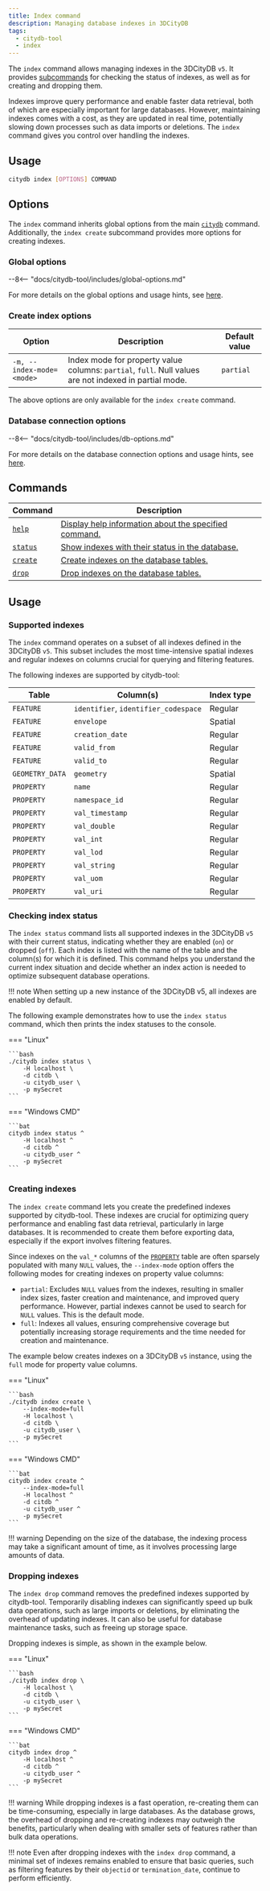 ```yaml
---
title: Index command
description: Managing database indexes in 3DCityDB
tags:
  - citydb-tool
  - index
---
```


The `index` command allows managing indexes in the 3DCityDB `v5`. It provides [subcommands](#commands) for checking the
status of indexes, as well as for creating and dropping them.

Indexes improve query performance and enable faster data retrieval, both of which are especially important for large
databases. However, maintaining indexes comes with a cost, as they are updated in real time, potentially slowing down
processes such as data imports or deletions. The `index` command gives you control over handling the indexes.

## Usage

```bash
citydb index [OPTIONS] COMMAND
```

## Options

The `index` command inherits global options from the main [`citydb`](cli.md) command. Additionally, the `index create`
subcommand provides more options for creating indexes.

### Global options

--8<-- "docs/citydb-tool/includes/global-options.md"

For more details on the global options and usage hints, see [here](cli.md#options).

### Create index options

| Option                    | Description                                                                                            | Default value |
|---------------------------|--------------------------------------------------------------------------------------------------------|---------------|
| `-m, --index-mode=<mode>` | Index mode for property value columns: `partial`, `full`. Null values are not indexed in partial mode. | `partial`     |

The above options are only available for the `index create` command.

### Database connection options

--8<-- "docs/citydb-tool/includes/db-options.md"

For more details on the database connection options and usage hints, see [here](database.md).

## Commands

| Command                                     | Description                                                                                |
|---------------------------------------------|--------------------------------------------------------------------------------------------|
| [`help`](cli.md#help-and-cli-documentation) | [Display help information about the specified command.](cli.md#help-and-cli-documentation) |
| [`status`](#checking-index-status)          | [Show indexes with their status in the database.](#checking-index-status)                  |
| [`create`](#creating-indexes)               | [Create indexes on the database tables.](#creating-indexes)                                |
| [`drop`](#dropping-indexes)                 | [Drop indexes on the database tables.](#dropping-indexes)                                  |

## Usage

### Supported indexes

The `index` command operates on a subset of all indexes defined in the 3DCityDB `v5`. This subset includes the
most time-intensive spatial indexes and regular indexes on columns crucial for querying and filtering features.

The following indexes are supported by citydb-tool:

| Table           | Column(s)                            | Index type |
|-----------------|--------------------------------------|------------|
| `FEATURE`       | `identifier`, `identifier_codespace` | Regular    |
| `FEATURE`       | `envelope`                           | Spatial    |
| `FEATURE`       | `creation_date`                      | Regular    |
| `FEATURE`       | `valid_from`                         | Regular    |
| `FEATURE`       | `valid_to`                           | Regular    |
| `GEOMETRY_DATA` | `geometry`                           | Spatial    |
| `PROPERTY`      | `name`                               | Regular    |
| `PROPERTY`      | `namespace_id`                       | Regular    |
| `PROPERTY`      | `val_timestamp`                      | Regular    |
| `PROPERTY`      | `val_double`                         | Regular    |
| `PROPERTY`      | `val_int`                            | Regular    |
| `PROPERTY`      | `val_lod`                            | Regular    |
| `PROPERTY`      | `val_string`                         | Regular    |
| `PROPERTY`      | `val_uom`                            | Regular    |
| `PROPERTY`      | `val_uri`                            | Regular    |

### Checking index status

The `index status` command lists all supported indexes in the 3DCityDB `v5` with their current status, indicating whether
they are enabled (`on`) or dropped (`off`). Each index is listed with the name of the table and the column(s) for which it
is defined. This command helps you understand the current index situation and decide whether an index action is needed
to optimize subsequent database operations.

!!! note
    When setting up a new instance of the 3DCityDB v5, all indexes are enabled by default.

The following example demonstrates how to use the `index status` command, which then prints the index statuses to the
console.

=== "Linux"

    ```bash
    ./citydb index status \
        -H localhost \
        -d citdb \
        -u citydb_user \
        -p mySecret
    ```

=== "Windows CMD"

    ```bat
    citydb index status ^
        -H localhost ^
        -d citdb ^
        -u citydb_user ^
        -p mySecret
    ```

### Creating indexes

The `index create` command lets you create the predefined indexes supported by citydb-tool. These indexes are crucial
for optimizing query performance and enabling fast data retrieval, particularly in large databases. It is
recommended to create them before exporting data, especially if the export involves filtering features.

Since indexes on the `val_*` columns of the [`PROPERTY`](../3dcitydb/feature-module.md#property-table) table are often
sparsely populated with many `NULL` values, the `--index-mode` option offers the following modes for creating
indexes on property value columns:

- `partial`: Excludes `NULL` values from the indexes, resulting in smaller index sizes, faster creation and maintenance, and
  improved query performance. However, partial indexes cannot be used to search for `NULL` values. This is the default mode.
- `full`: Indexes all values, ensuring comprehensive coverage but potentially increasing storage requirements and the
  time needed for creation and maintenance.

The example below creates indexes on a 3DCityDB `v5` instance, using the `full` mode for property value columns.

=== "Linux"

    ```bash
    ./citydb index create \
        --index-mode=full
        -H localhost \
        -d citdb \
        -u citydb_user \
        -p mySecret
    ```

=== "Windows CMD"

    ```bat
    citydb index create ^
        --index-mode=full
        -H localhost ^
        -d citdb ^
        -u citydb_user ^
        -p mySecret
    ```

!!! warning
    Depending on the size of the database, the indexing process may take a significant amount of time, as it involves
    processing large amounts of data.

### Dropping indexes

The `index drop` command removes the predefined indexes supported by citydb-tool. Temporarily disabling indexes can
significantly speed up bulk data operations, such as large imports or deletions, by eliminating the overhead of updating
indexes. It can also be useful for database maintenance tasks, such as freeing up storage space.

Dropping indexes is simple, as shown in the example below.

=== "Linux"

    ```bash
    ./citydb index drop \
        -H localhost \
        -d citdb \
        -u citydb_user \
        -p mySecret
    ```

=== "Windows CMD"

    ```bat
    citydb index drop ^
        -H localhost ^
        -d citdb ^
        -u citydb_user ^
        -p mySecret
    ```

!!! warning
    While dropping indexes is a fast operation, re-creating them can be time-consuming, especially in large
    databases. As the database grows, the overhead of dropping and re-creating indexes may outweigh the benefits,
    particularly when dealing with smaller sets of features rather than bulk data operations.

!!! note
    Even after dropping indexes with the `index drop` command, a minimal set of indexes remains enabled to ensure
    that basic queries, such as filtering features by their `objectid` or `termination_date`, continue to perform efficiently.